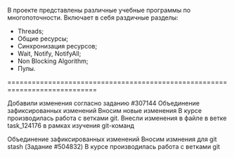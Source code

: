 В проекте представлены различные учебные программы по многопоточности.
Включает в себя раздичные разделы: 
- Threads;
- Общие ресурсы;
- Синхронизация ресурсов;
- Wait, Notify, NotifyAll;
- Non Blocking Algorithm;
- Пулы.

============================================================================

Добавили изменения согласно заданию #307144
Объединение зафиксированных изменений
Вносим новые изменения
В курсе производилась работа с ветками git.
Внесли изменения в файле в ветке task_124176 в рамках изучения git-команд

Объединение зафиксированных изменений
Вносим измнения для git stash (Задание #504832)
В курсе производилась работа с ветками git